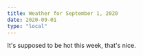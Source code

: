 ```yaml
---
title: Weather for September 1, 2020
date: 2020-09-01
type: "local"
---
```


It's supposed to be hot this week, that's nice.